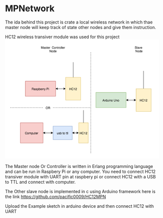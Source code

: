 # MPNetwork
The ida behind this project is crate a local wireless network in which thae master node will keep track of state other nodes and give them instruction. 

HC12 wireless transiver module was used for this project
![alt text](https://github.com/pacific0009/MPNetwork/blob/master/MPNetwork.png)

The Master node Or Controller is written in Erlang programming language and can be run in Raspbery Pi or any computer.
You need to connect HC12 transiver module with UART pin at raspbery pi or connect HC12 with a USB to TTL and connect with computer.

The Other slave node is implemented in c using Arduino framework here is the link https://github.com/pacific0009/HC12MPN

Upload the Example sketch in arduino device and then connect HC12 with UART




